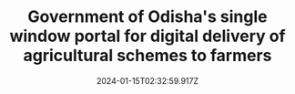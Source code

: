 ---
templateKey: case-study
title: Government of Odisha's single window portal for digital delivery of agricultural schemes to farmers
projectId: GO-SUGAM
date: 2024-01-15T02:32:59.917Z
featuredimage: /img/GO-SUGAM-landing-page.jpg
icon1: /img/gosugam-icon1.png
icon2: /img/gosugam-icon2.png
icon3: /img/gosugam-icon3.png
icon4: /img/gosugam-icon4.png
icon5: /img/gosugam-icon5.png
bannerImage: /img/ksk.gif
buttonText: Learn More
---